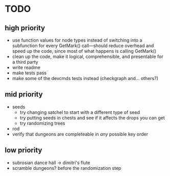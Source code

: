# TODO

## high priority

- use function values for node types instead of switching into a subfunction
  for every GetMark() call—should reduce overhead and speed up the code, since
  most of what happens is calling GetMark()
- clean up the code, make it logical, comprehensible, and presentable for a
  third party
- write readme
- make tests pass
- make some of the devcmds tests instead (checkgraph and… others?)

## mid priority

- seeds
	- try changing satchel to start with a different type of seed
	- try putting seeds in chests and see if it affects the drops you can get
	- try randomizing trees
- rod
- verify that dungeons are completeable in *any* possible key order

## low priority

- subrosian dance hall -> dimitri's flute
- scramble dungeons? before the randomization step
